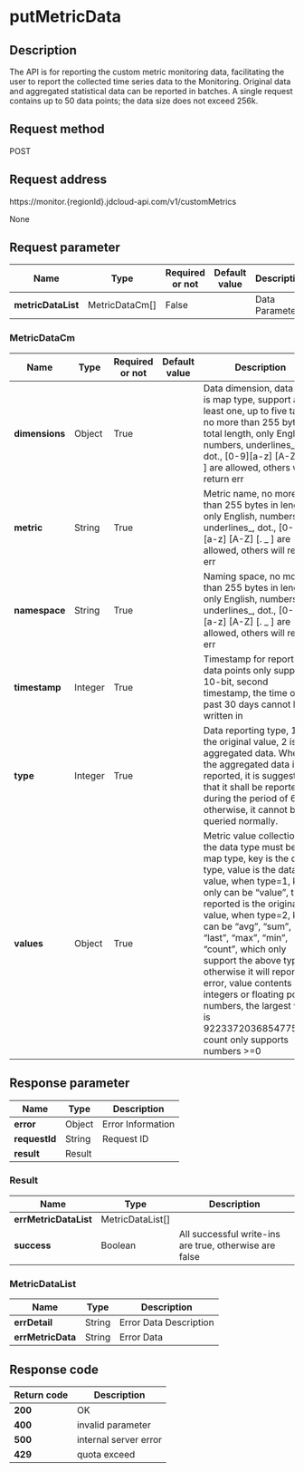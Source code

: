 # putMetricData


## Description
The API is for reporting the custom metric monitoring data, facilitating the user to report the collected time series data to the Monitoring. Original data and aggregated statistical data can be reported in batches. A single request contains up to 50 data points; the data size does not exceed 256k.

## Request method
POST

## Request address
https://monitor.{regionId}.jdcloud-api.com/v1/customMetrics

None

## Request parameter
|Name|Type|Required or not|Default value|Description|
|---|---|---|---|---|
|**metricDataList**|MetricDataCm[]|False| |Data Parameter|

### MetricDataCm
|Name|Type|Required or not|Default value|Description|
|---|---|---|---|---|
|**dimensions**|Object|True| |Data dimension, data type is map type, support at least one, up to five tags, no more than 255 bytes in total length, only English, numbers, underlines_, dot., [0-9][a-z] [A-Z] [. _ ] are allowed, others will return err|
|**metric**|String|True| |Metric name, no more than 255 bytes in length, only English, numbers, underlines_, dot., [0-9][a-z] [A-Z] [. _ ] are allowed, others will return err|
|**namespace**|String|True| |Naming space, no more than 255 bytes in length, only English, numbers, underlines_, dot., [0-9][a-z] [A-Z] [. _ ] are allowed, others will return err|
|**timestamp**|Integer|True| |Timestamp for reporting data points only supports 10-bit, second timestamp, the time of the past 30 days cannot be written in|
|**type**|Integer|True| |Data reporting type, 1 is the original value, 2 is aggregated data. When the aggregated data is reported, it is suggested that it shall be reported during the period of 60s, otherwise, it cannot be queried normally.|
|**values**|Object|True| |Metric value collection, the data type must be the map type, key is the data type, value is the data value, when type=1, key only can be “value”, the reported is the original value, when type=2, key can be “avg”, “sum”, “last”, “max”, “min”, “count”, which only support the above types, otherwise it will report an error, value contents are integers or floating point numbers, the largest value is 9223372036854775807, count only supports numbers >=0|

## Response parameter
|Name|Type|Description|
|---|---|---|
|**error**|Object|Error Information|
|**requestId**|String|Request ID|
|**result**|Result| |


### Result
|Name|Type|Description|
|---|---|---|
|**errMetricDataList**|MetricDataList[]| |
|**success**|Boolean|All successful write-ins are true, otherwise are false|
### MetricDataList
|Name|Type|Description|
|---|---|---|
|**errDetail**|String|Error Data Description|
|**errMetricData**|String|Error Data|

## Response code
|Return code|Description|
|---|---|
|**200**|OK|
|**400**|invalid parameter|
|**500**|internal server error|
|**429**|quota exceed|
